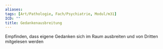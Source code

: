 ```yaml
---
aliases: 
tags: [Art/Pathologie, Fach/Psychiatrie, Modul/m31]
ICD: ""
title: Gedankenausbreitung
---
```

Empfinden, dass eigene Gedanken sich im Raum ausbreiten und von Dritten mitgelesen werden
